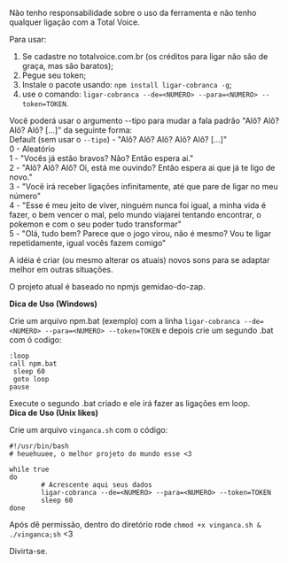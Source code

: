 Não tenho responsabilidade sobre o uso da ferramenta e não tenho qualquer ligação com a Total Voice.

Para usar:

1. Se cadastre no totalvoice.com.br (os créditos para ligar não são de graça, mas são baratos);
2. Pegue seu token;
3. Instale o pacote usando: `npm install ligar-cobranca -g`;
4. use o comando: `ligar-cobranca --de=<NUMERO> --para=<NUMERO> --token=TOKEN`.

Você poderá usar o argumento --tipo para mudar a fala padrão "Alô? Alô? Alô? Alô? [...]" da seguinte forma:  
Default (sem usar o `--tipo`) - "Alô? Alô? Alô? Alô? Alô? [...]"  
0 - Aleatório  
1 - "Vocês já estão bravos? Não? Então espera ai."  
2 - "Alô? Alô? Alô? Oi, está me ouvindo? Então espera ai que já te ligo de novo."  
3 - "Você irá receber ligações infinitamente, até que pare de ligar no meu número"  
4 - "Esse é meu jeito de viver, ninguém nunca foi igual, a minha vida é fazer, o bem vencer o mal, pelo mundo viajarei tentando encontrar, o pokemon e com o seu poder tudo transformar"  
5 - "Olá, tudo bem? Parece que o jogo virou, não é mesmo? Vou te ligar repetidamente, igual vocês fazem comigo"  

A idéia é criar (ou mesmo alterar os atuais) novos sons para se adaptar melhor em outras situações.  

O projeto atual é baseado no npmjs gemidao-do-zap.  

**Dica de Uso (Windows)**  
  
Crie um arquivo npm.bat (exemplo) com a linha `ligar-cobranca --de=<NUMERO> --para=<NUMERO> --token=TOKEN` e depois crie um segundo .bat com ó codigo:  
```
:loop
call npm.bat
 sleep 60
 goto loop
pause
```
Execute o segundo .bat criado e ele irá fazer as ligações em loop.  
**Dica de Uso (Unix likes)**

Crie um arquivo `vinganca.sh` com o código:
```shell
#!/usr/bin/bash
# heuehuuee, o melhor projeto do mundo esse <3

while true
do
        # Acrescente aqui seus dados
        ligar-cobranca --de=<NUMERO> --para=<NUMERO> --token=TOKEN
        sleep 60
done
```
Após dê permissão, dentro do diretório rode `chmod +x vinganca.sh & ./vinganca;sh` <3




Divirta-se.
